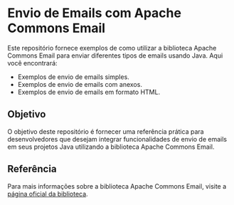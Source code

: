 # Envio de Emails com Apache Commons Email

Este repositório fornece exemplos de como utilizar a biblioteca Apache Commons Email para enviar diferentes tipos de emails usando Java. Aqui você encontrará:

- Exemplos de envio de emails simples.
- Exemplos de envio de emails com anexos.
- Exemplos de envio de emails em formato HTML.

## Objetivo

O objetivo deste repositório é fornecer uma referência prática para desenvolvedores que desejam integrar funcionalidades de envio de emails em seus projetos Java utilizando a biblioteca Apache Commons Email.

## Referência

Para mais informações sobre a biblioteca Apache Commons Email, visite a [página oficial da biblioteca](https://commons.apache.org/proper/commons-email/).
